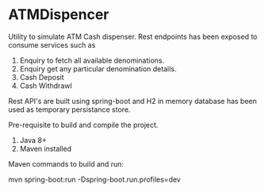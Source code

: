 # ATMDispencer


Utility to simulate ATM Cash dispenser. Rest endpoints has been exposed to consume services such as 

1) Enquiry to fetch all available denominations.
2) Enquiry get any particular denomination details.
3) Cash Deposit
4) Cash Withdrawl 

Rest API's are built using spring-boot and H2 in memory database has been used as temporary persistance store.

Pre-requisite to build and compile the project.
  1) Java 8+
  2) Maven installed


Maven commands to build and run:

mvn spring-boot:run -Dspring-boot.run.profiles=dev
